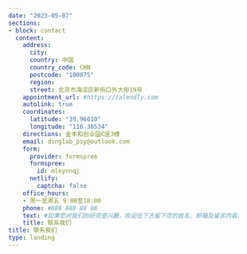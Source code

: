 ```yaml
---
date: "2023-05-07"
sections:
- block: contact
  content:
    address:
      city: 
      country: 中国
      country_code: CHN
      postcode: "100875"
      region: 
      street: 北京市海淀区新街口外大街19号
    appointment_url: #https://calendly.com
    autolink: true
    coordinates:
      latitude: "39.96010"
      longitude: "116.36534"
    directions: 金丰和创业园C座3楼
    email: dinglab_psy@outlook.com
    form:
      provider: formspree
      formspree:
        id: mleynnqj
      netlify:
        captcha: false
    office_hours:
    - 周一至周五 9:00至18:00
    phone: #888 888 88 88
    text: #如果您对我们的研究感兴趣，欢迎在下方留下您的姓名、邮箱及留言内容.
    title: 联系我们
title: 联系我们
type: landing
---
```

